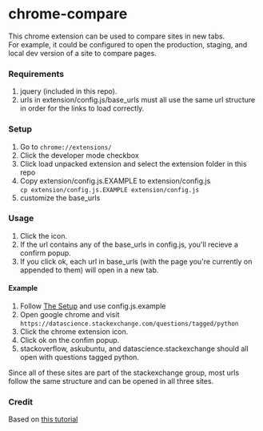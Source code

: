 # chrome-compare 
This chrome extension can be used to compare sites in new tabs.  
For example, it could be configured to open the production, staging, and local dev version of a site to compare pages. 

### Requirements
1. jquery (included in this repo).  
1. urls in extension/config.js/base_urls must all use the same url structure in order for the links to load correctly.  

### Setup
1. Go to ```chrome://extensions/```  
1. Click the developer mode checkbox  
1. Click load unpacked extension and select the extension folder in this repo 
1. Copy extension/config.js.EXAMPLE to extension/config.js  
    ```cp extension/config.js.EXAMPLE extension/config.js```
1. customize the base_urls  

### Usage
1. Click the icon.  
1. If the url contains any of the base_urls in config.js, you'll recieve a confirm popup.  
1. If you click ok, each url in base_urls (with the page you're currently on appended to them) will open in a new tab.

#### Example
1. Follow [The Setup](#setup) and use config.js.example
1. Open google chrome and visit ```https://datascience.stackexchange.com/questions/tagged/python```
1. Click the chrome extension icon.
1. Click ok on the confim popup.
1. stackoverflow, askubuntu, and datascience.stackexchange should all open with questions tagged python. 

Since all of these sites are part of the stackexchange group, most urls follow the same structure and can be opened in all three sites.

### Credit
Based on [this tutorial](https://robots.thoughtbot.com/how-to-make-a-chrome-extension#load-your-extension-into-chrome)
